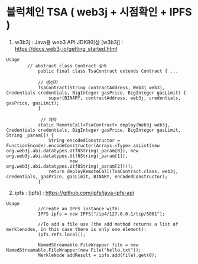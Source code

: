 # 블럭체인 TSA ( web3j + 시점확인 + IPFS ) 
   
  1) w3b3j : Java용  web3 API JDK8이상 
     [w3b3j] : <https://docs.web3j.io/getting_started.html>
    
    
	Usage
            // abstract class Contract 상속
				public final class TsaContract extends Contract { ... 
				
				// 생성자 
				TsaContract(String contractAddress, Web3j web3j, Credentials credentials, BigInteger gasPrice, BigInteger gasLimit) {
				    super(BINARY, contractAddress, web3j, credentials, gasPrice, gasLimit);
				}  
				
				 // 계약 
				static RemoteCall<TsaContract> deploy(Web3j web3j, Credentials credentials, BigInteger gasPrice, BigInteger gasLimit, String _param[]) {
				    String encodedConstructor = FunctionEncoder.encodeConstructor(Arrays.<Type> asList(new org.web3j.abi.datatypes.Utf8String(_param[0]), new org.web3j.abi.datatypes.Utf8String(_param[1]),
				            new org.web3j.abi.datatypes.Utf8String(_param[2])));
				    return deployRemoteCall(TsaContract.class, web3j, credentials, gasPrice, gasLimit, BINARY, encodedConstructor);
				}


  2) ipfs :
     [ipfs] : <https://github.com/ipfs/java-ipfs-api> 
    
	Usage
				//Create an IPFS instance with:
				IPFS ipfs = new IPFS("/ip4/127.0.0.1/tcp/5001");
				
				//To add a file use (the add method returns a list of merklenodes, in this case there is only one element):
				ipfs.refs.local();
				 
				NamedStreamable.FileWrapper file = new NamedStreamable.FileWrapper(new File("hello.txt"));
				MerkleNode addResult = ipfs.add(file).get(0);
    